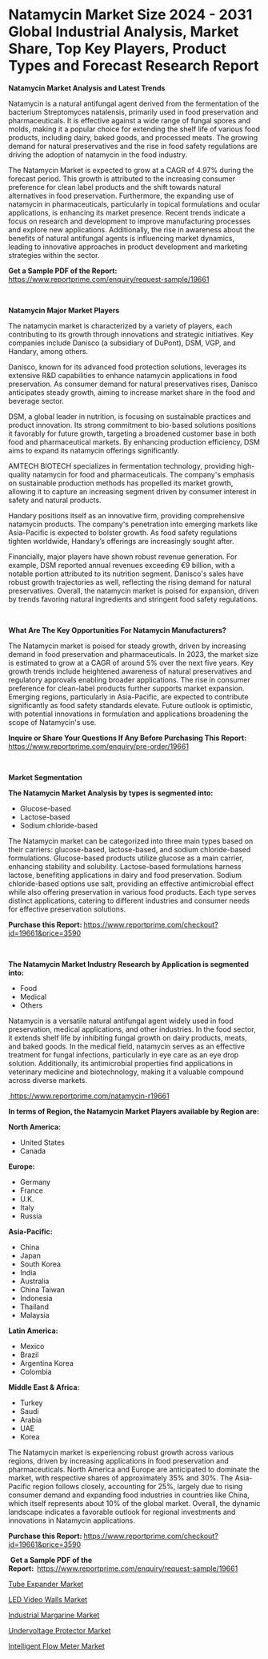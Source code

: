 <p><h1>Natamycin Market Size 2024 - 2031 Global Industrial Analysis, Market Share, Top Key Players, Product Types and Forecast Research Report</h1></p><p><strong>Natamycin Market Analysis and Latest Trends</strong></p>
<p><p>Natamycin is a natural antifungal agent derived from the fermentation of the bacterium Streptomyces natalensis, primarily used in food preservation and pharmaceuticals. It is effective against a wide range of fungal spores and molds, making it a popular choice for extending the shelf life of various food products, including dairy, baked goods, and processed meats. The growing demand for natural preservatives and the rise in food safety regulations are driving the adoption of natamycin in the food industry.</p><p>The Natamycin Market is expected to grow at a CAGR of 4.97% during the forecast period. This growth is attributed to the increasing consumer preference for clean label products and the shift towards natural alternatives in food preservation. Furthermore, the expanding use of natamycin in pharmaceuticals, particularly in topical formulations and ocular applications, is enhancing its market presence. Recent trends indicate a focus on research and development to improve manufacturing processes and explore new applications. Additionally, the rise in awareness about the benefits of natural antifungal agents is influencing market dynamics, leading to innovative approaches in product development and marketing strategies within the sector.</p></p>
<p><strong>Get a Sample PDF of the Report:&nbsp;</strong> <a href="https://www.reportprime.com/enquiry/request-sample/19661?utm_campaign=1087&utm_medium=2&utm_source=Github&utm_content=ia&utm_term=02122024&utm_id=natamycin">https://www.reportprime.com/enquiry/request-sample/19661</a></p>
<p>&nbsp;</p>
<p><strong>Natamycin Major Market Players</strong></p>
<p><p>The natamycin market is characterized by a variety of players, each contributing to its growth through innovations and strategic initiatives. Key companies include Danisco (a subsidiary of DuPont), DSM, VGP, and Handary, among others. </p><p>Danisco, known for its advanced food protection solutions, leverages its extensive R&D capabilities to enhance natamycin applications in food preservation. As consumer demand for natural preservatives rises, Danisco anticipates steady growth, aiming to increase market share in the food and beverage sector.</p><p>DSM, a global leader in nutrition, is focusing on sustainable practices and product innovation. Its strong commitment to bio-based solutions positions it favorably for future growth, targeting a broadened customer base in both food and pharmaceutical markets. By enhancing production efficiency, DSM aims to expand its natamycin offerings significantly.</p><p>AMTECH BIOTECH specializes in fermentation technology, providing high-quality natamycin for food and pharmaceuticals. The company's emphasis on sustainable production methods has propelled its market growth, allowing it to capture an increasing segment driven by consumer interest in safety and natural products.</p><p>Handary positions itself as an innovative firm, providing comprehensive natamycin products. The company's penetration into emerging markets like Asia-Pacific is expected to bolster growth. As food safety regulations tighten worldwide, Handary’s offerings are increasingly sought after.</p><p>Financially, major players have shown robust revenue generation. For example, DSM reported annual revenues exceeding €9 billion, with a notable portion attributed to its nutrition segment. Danisco's sales have robust growth trajectories as well, reflecting the rising demand for natural preservatives. Overall, the natamycin market is poised for expansion, driven by trends favoring natural ingredients and stringent food safety regulations.</p></p>
<p>&nbsp;</p>
<p><strong>What Are The Key Opportunities For Natamycin Manufacturers?</strong></p>
<p><p>The Natamycin market is poised for steady growth, driven by increasing demand in food preservation and pharmaceuticals. In 2023, the market size is estimated to grow at a CAGR of around 5% over the next five years. Key growth trends include heightened awareness of natural preservatives and regulatory approvals enabling broader applications. The rise in consumer preference for clean-label products further supports market expansion. Emerging regions, particularly in Asia-Pacific, are expected to contribute significantly as food safety standards elevate. Future outlook is optimistic, with potential innovations in formulation and applications broadening the scope of Natamycin's use.</p></p>
<p><strong>Inquire or Share Your Questions If Any Before Purchasing This Report:</strong> <a href="https://www.reportprime.com/enquiry/pre-order/19661?utm_campaign=1087&utm_medium=2&utm_source=Github&utm_content=ia&utm_term=02122024&utm_id=natamycin">https://www.reportprime.com/enquiry/pre-order/19661</a></p>
<p>&nbsp;</p>
<p><strong>Market Segmentation</strong></p>
<p><strong>The Natamycin Market Analysis by types is segmented into:</strong></p>
<p><ul><li>Glucose-based</li><li>Lactose-based</li><li>Sodium chloride-based</li></ul></p>
<p><p>The Natamycin market can be categorized into three main types based on their carriers: glucose-based, lactose-based, and sodium chloride-based formulations. Glucose-based products utilize glucose as a main carrier, enhancing stability and solubility. Lactose-based formulations harness lactose, benefiting applications in dairy and food preservation. Sodium chloride-based options use salt, providing an effective antimicrobial effect while also offering preservation in various food products. Each type serves distinct applications, catering to different industries and consumer needs for effective preservation solutions.</p></p>
<p><strong>Purchase this Report:&nbsp;</strong><a href="https://www.reportprime.com/checkout?id=19661&price=3590&utm_campaign=1087&utm_medium=2&utm_source=Github&utm_content=ia&utm_term=02122024&utm_id=natamycin">https://www.reportprime.com/checkout?id=19661&price=3590</a></p>
<p>&nbsp;</p>
<p><strong>The Natamycin Market Industry Research by Application is segmented into:</strong></p>
<p><ul><li>Food</li><li>Medical</li><li>Others</li></ul></p>
<p><p>Natamycin is a versatile natural antifungal agent widely used in food preservation, medical applications, and other industries. In the food sector, it extends shelf life by inhibiting fungal growth on dairy products, meats, and baked goods. In the medical field, natamycin serves as an effective treatment for fungal infections, particularly in eye care as an eye drop solution. Additionally, its antimicrobial properties find applications in veterinary medicine and biotechnology, making it a valuable compound across diverse markets.</p></p>
<p><a href="https://www.reportprime.com/natamycin-r19661?utm_campaign=1087&utm_medium=2&utm_source=Github&utm_content=ia&utm_term=02122024&utm_id=natamycin">&nbsp;https://www.reportprime.com/natamycin-r19661</a></p>
<p><strong>In terms of Region, the Natamycin Market Players available by Region are:</strong></p>
<p>
    <p> <strong> North America: </strong>
        <ul>
            <li>United States</li>
            <li>Canada</li>
        </ul>
        </p> 
    <p> <strong> Europe: </strong>
        <ul>
            <li>Germany</li>
            <li>France</li>
            <li>U.K.</li>
            <li>Italy</li>
            <li>Russia</li>
        </ul>
        </p> 
    <p> <strong> Asia-Pacific: </strong>
        <ul>
            <li>China</li>
            <li>Japan</li>
            <li>South Korea</li>
            <li>India</li>
            <li>Australia</li>
            <li>China Taiwan</li>
            <li>Indonesia</li>
            <li>Thailand</li>
            <li>Malaysia</li>
        </ul>
        </p> 
    <p> <strong> Latin America: </strong>
        <ul>
            <li>Mexico</li>
            <li>Brazil</li>
            <li>Argentina Korea</li>
            <li>Colombia</li>
        </ul>
        </p> 
    <p> <strong> Middle East & Africa: </strong>
        <ul>
            <li>Turkey</li>
            <li>Saudi</li>
            <li>Arabia</li>
            <li>UAE</li>
            <li>Korea</li>
        </ul>
    </p>
    </p>
<p><p>The Natamycin market is experiencing robust growth across various regions, driven by increasing applications in food preservation and pharmaceuticals. North America and Europe are anticipated to dominate the market, with respective shares of approximately 35% and 30%. The Asia-Pacific region follows closely, accounting for 25%, largely due to rising consumer demand and expanding food industries in countries like China, which itself represents about 10% of the global market. Overall, the dynamic landscape indicates a favorable outlook for regional investments and innovations in Natamycin applications.</p></p>
<p><strong>Purchase this Report: </strong><a href="https://www.reportprime.com/checkout?id=19661&price=3590&utm_campaign=1087&utm_medium=2&utm_source=Github&utm_content=ia&utm_term=02122024&utm_id=natamycin">https://www.reportprime.com/checkout?id=19661&price=3590</a></p>
<p>&nbsp;<strong>Get a Sample PDF of the Report:&nbsp;&nbsp;</strong><a href="https://www.reportprime.com/enquiry/request-sample/19661?utm_campaign=1087&utm_medium=2&utm_source=Github&utm_content=ia&utm_term=02122024&utm_id=natamycin">https://www.reportprime.com/enquiry/request-sample/19661</a></p>
<p><strong></strong></p>
<p><p><a href="https://issuu.com/reportprime-2/docs/tube-expander-market-size-2030.pptx?utm_campaign=1087&utm_medium=2&utm_source=Github&utm_content=ia&utm_term=02122024&utm_id=natamycin">Tube Expander Market</a></p><p><a href="https://www.linkedin.com/pulse/investment-potential-led-video-walls-market-scope-trends-forecasted-nqeye?utm_campaign=1087&utm_medium=2&utm_source=Github&utm_content=ia&utm_term=02122024&utm_id=natamycin">LED Video Walls Market</a></p><p><a href="https://www.linkedin.com/pulse/industrial-margarine-market-forecast-insights-growth-factors-5raaf?utm_campaign=1087&utm_medium=2&utm_source=Github&utm_content=ia&utm_term=02122024&utm_id=natamycin">Industrial Margarine Market</a></p><p><a href="https://issuu.com/reportprime-2/docs/undervoltage-protector-market-size-2030.pptx?utm_campaign=1087&utm_medium=2&utm_source=Github&utm_content=ia&utm_term=02122024&utm_id=natamycin">Undervoltage Protector Market</a></p><p><a href="https://www.linkedin.com/pulse/global-intelligent-flow-meter-market-opportunities-forecast-apq0f?utm_campaign=1087&utm_medium=2&utm_source=Github&utm_content=ia&utm_term=02122024&utm_id=natamycin">Intelligent Flow Meter Market</a></p></p>